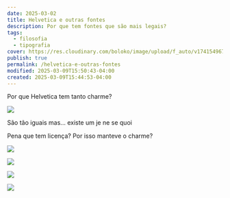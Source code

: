 ```yaml
---
date: 2025-03-02
title: Helvetica e outras fontes
description: Por que tem fontes que são mais legais?
tags:
  - filosofia
  - tipografia
cover: https://res.cloudinary.com/boloko/image/upload/f_auto/v1741549675/furushow7/image_lyjfhb.png
publish: true
permalink: /helvetica-e-outras-fontes
modified: 2025-03-09T15:50:43-04:00
created: 2025-03-09T15:44:53-04:00
---
```

Por que Helvetica tem tanto charme?

![](https://res.cloudinary.com/boloko/image/upload/f_auto/v1732302727/furushow7/image_bin0od.png)

São tão iguais mas... existe um je ne se quoi

Pena que tem licença? Por isso manteve o charme?

![](https://res.cloudinary.com/boloko/image/upload/f_auto/v1741549675/furushow7/image_lyjfhb.png)

![](https://res.cloudinary.com/boloko/image/upload/f_auto/v1741549732/furushow7/image_qmsgkb.png)

![](https://res.cloudinary.com/boloko/image/upload/f_auto/v1741549739/furushow7/image_j6moz5.png)

![](https://res.cloudinary.com/boloko/image/upload/f_auto/v1741549748/furushow7/image_g6me10.png)
